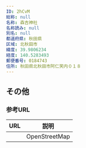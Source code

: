 ```yaml
---
ID: 2hCvM
総称: null
名称: 森吉神社
名称読み: null
別名: null
都道府県: 秋田県
区域: 北秋田市
緯度: 39.9806234
経度: 140.5283493
郵便番号: 0184743
住所: 秋田県北秋田市阿仁笑内０１８
---
```


## その他

### 参考URL

| URL | 説明          |
| --- | ------------- |
|     | OpenStreetMap |
